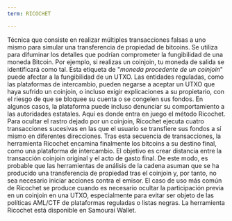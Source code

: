 ```yaml
---
term: RICOCHET

---
```

Técnica que consiste en realizar múltiples transacciones falsas a uno mismo para simular una transferencia de propiedad de bitcoins. Se utiliza para difuminar los detalles que podrían comprometer la fungibilidad de una moneda Bitcoin. Por ejemplo, si realizas un coinjoin, tu moneda de salida se identificará como tal. Esta etiqueta de "_moneda procedente de un coinjoin_" puede afectar a la fungibilidad de un UTXO. Las entidades reguladas, como las plataformas de intercambio, pueden negarse a aceptar un UTXO que haya sufrido un coinjoin, o incluso exigir explicaciones a su propietario, con el riesgo de que se bloquee su cuenta o se congelen sus fondos. En algunos casos, la plataforma puede incluso denunciar su comportamiento a las autoridades estatales. Aquí es donde entra en juego el método Ricochet. Para ocultar el rastro dejado por un coinjoin, Ricochet ejecuta cuatro transacciones sucesivas en las que el usuario se transfiere sus fondos a sí mismo en diferentes direcciones. Tras esta secuencia de transacciones, la herramienta Ricochet encamina finalmente los bitcoins a su destino final, como una plataforma de intercambio. El objetivo es crear distancia entre la transacción coinjoin original y el acto de gasto final. De este modo, es probable que las herramientas de análisis de la cadena asuman que se ha producido una transferencia de propiedad tras el coinjoin y, por tanto, no sea necesario iniciar acciones contra el emisor. El caso de uso más común de Ricochet se produce cuando es necesario ocultar la participación previa en un coinjoin en una UTXO, especialmente para evitar ser objeto de las políticas AML/CTF de plataformas reguladas o listas negras. La herramienta Ricochet está disponible en Samourai Wallet.